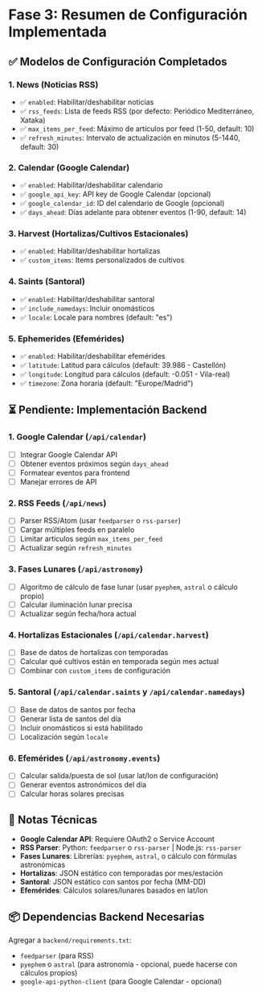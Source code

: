 # Fase 3: Resumen de Configuración Implementada

## ✅ Modelos de Configuración Completados

### 1. **News (Noticias RSS)**
- ✅ `enabled`: Habilitar/deshabilitar noticias
- ✅ `rss_feeds`: Lista de feeds RSS (por defecto: Periódico Mediterráneo, Xataka)
- ✅ `max_items_per_feed`: Máximo de artículos por feed (1-50, default: 10)
- ✅ `refresh_minutes`: Intervalo de actualización en minutos (5-1440, default: 30)

### 2. **Calendar (Google Calendar)**
- ✅ `enabled`: Habilitar/deshabilitar calendario
- ✅ `google_api_key`: API key de Google Calendar (opcional)
- ✅ `google_calendar_id`: ID del calendario de Google (opcional)
- ✅ `days_ahead`: Días adelante para obtener eventos (1-90, default: 14)

### 3. **Harvest (Hortalizas/Cultivos Estacionales)**
- ✅ `enabled`: Habilitar/deshabilitar hortalizas
- ✅ `custom_items`: Items personalizados de cultivos

### 4. **Saints (Santoral)**
- ✅ `enabled`: Habilitar/deshabilitar santoral
- ✅ `include_namedays`: Incluir onomásticos
- ✅ `locale`: Locale para nombres (default: "es")

### 5. **Ephemerides (Efemérides)**
- ✅ `enabled`: Habilitar/deshabilitar efemérides
- ✅ `latitude`: Latitud para cálculos (default: 39.986 - Castellón)
- ✅ `longitude`: Longitud para cálculos (default: -0.051 - Vila-real)
- ✅ `timezone`: Zona horaria (default: "Europe/Madrid")

## ⏳ Pendiente: Implementación Backend

### 1. Google Calendar (`/api/calendar`)
- [ ] Integrar Google Calendar API
- [ ] Obtener eventos próximos según `days_ahead`
- [ ] Formatear eventos para frontend
- [ ] Manejar errores de API

### 2. RSS Feeds (`/api/news`)
- [ ] Parser RSS/Atom (usar `feedparser` o `rss-parser`)
- [ ] Cargar múltiples feeds en paralelo
- [ ] Limitar artículos según `max_items_per_feed`
- [ ] Actualizar según `refresh_minutes`

### 3. Fases Lunares (`/api/astronomy`)
- [ ] Algoritmo de cálculo de fase lunar (usar `pyephem`, `astral` o cálculo propio)
- [ ] Calcular iluminación lunar precisa
- [ ] Actualizar según fecha/hora actual

### 4. Hortalizas Estacionales (`/api/calendar.harvest`)
- [ ] Base de datos de hortalizas con temporadas
- [ ] Calcular qué cultivos están en temporada según mes actual
- [ ] Combinar con `custom_items` de configuración

### 5. Santoral (`/api/calendar.saints` y `/api/calendar.namedays`)
- [ ] Base de datos de santos por fecha
- [ ] Generar lista de santos del día
- [ ] Incluir onomásticos si está habilitado
- [ ] Localización según `locale`

### 6. Efemérides (`/api/astronomy.events`)
- [ ] Calcular salida/puesta de sol (usar lat/lon de configuración)
- [ ] Generar eventos astronómicos del día
- [ ] Calcular horas solares precisas

## 📝 Notas Técnicas

- **Google Calendar API**: Requiere OAuth2 o Service Account
- **RSS Parser**: Python: `feedparser` o `rss-parser` | Node.js: `rss-parser`
- **Fases Lunares**: Librerías: `pyephem`, `astral`, o cálculo con fórmulas astronómicas
- **Hortalizas**: JSON estático con temporadas por mes/estación
- **Santoral**: JSON estático con santos por fecha (MM-DD)
- **Efemérides**: Cálculos solares/lunares basados en lat/lon

## 📦 Dependencias Backend Necesarias

Agregar a `backend/requirements.txt`:
- `feedparser` (para RSS)
- `pyephem` o `astral` (para astronomía - opcional, puede hacerse con cálculos propios)
- `google-api-python-client` (para Google Calendar - opcional)

